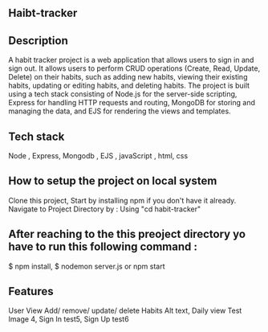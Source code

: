 ## Haibt-tracker

## Description
A habit tracker project is a web application that allows users to sign in and sign out. It allows users to perform CRUD operations (Create, Read, Update, Delete) on their habits, such as adding new habits, viewing their existing habits, updating or editing habits, and deleting habits. The project is built using a tech stack consisting of Node.js for the server-side scripting, Express for handling HTTP requests and routing, MongoDB for storing and managing the data, and EJS for rendering the views and templates.

## Tech stack
Node , Express, Mongodb , EJS , javaScript , html, css

## How to setup the project on local system
Clone this project, 
Start by installing npm if you don't have it already.
Navigate to Project Directory by : Using
 "cd habit-tracker"

## After reaching to the this preoject directory yo have to run this following command :

$ npm install,
$ nodemon server.js or npm start


## Features
 User View Add/ remove/ update/ delete Habits Alt text,
Daily view Test Image 4,
Sign In test5,
Sign Up test6
